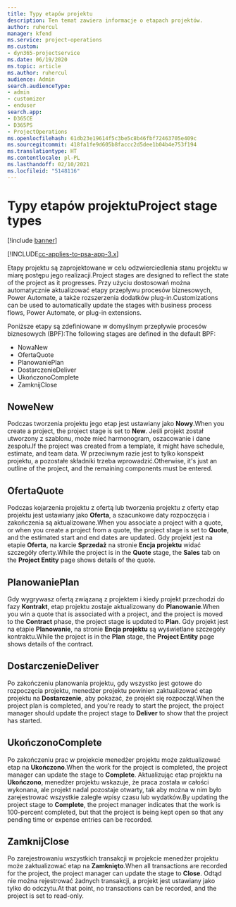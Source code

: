```yaml
---
title: Typy etapów projektu
description: Ten temat zawiera informacje o etapach projektów.
author: ruhercul
manager: kfend
ms.service: project-operations
ms.custom:
- dyn365-projectservice
ms.date: 06/19/2020
ms.topic: article
ms.author: ruhercul
audience: Admin
search.audienceType:
- admin
- customizer
- enduser
search.app:
- D365CE
- D365PS
- ProjectOperations
ms.openlocfilehash: 61db23e19614f5c3be5c8b46fbf72463705e409c
ms.sourcegitcommit: 418fa1fe9d605b8faccc2d5dee1b04b4e753f194
ms.translationtype: HT
ms.contentlocale: pl-PL
ms.lasthandoff: 02/10/2021
ms.locfileid: "5148116"
---
```

# <a name="project-stage-types"></a><span data-ttu-id="2a68f-103">Typy etapów projektu</span><span class="sxs-lookup"><span data-stu-id="2a68f-103">Project stage types</span></span> 

[!include [banner](../includes/psa-now-project-operations.md)]

[!INCLUDE[cc-applies-to-psa-app-3.x](../includes/cc-applies-to-psa-app-3x.md)]

<span data-ttu-id="2a68f-104">Etapy projektu są zaprojektowane w celu odzwierciedlenia stanu projektu w miarę postępu jego realizacji.</span><span class="sxs-lookup"><span data-stu-id="2a68f-104">Project stages are designed to reflect the state of the project as it progresses.</span></span> <span data-ttu-id="2a68f-105">Przy użyciu dostosowań można automatycznie aktualizować etapy przepływu procesów biznesowych, Power Automate, a także rozszerzenia dodatków plug-in.</span><span class="sxs-lookup"><span data-stu-id="2a68f-105">Customizations can be used to automatically update the stages with business process flows, Power Automate, or plug-in extensions.</span></span>

<span data-ttu-id="2a68f-106">Poniższe etapy są zdefiniowane w domyślnym przepływie procesów biznesowych (BPF):</span><span class="sxs-lookup"><span data-stu-id="2a68f-106">The following stages are defined in the default BPF:</span></span>

- <span data-ttu-id="2a68f-107">Nowa</span><span class="sxs-lookup"><span data-stu-id="2a68f-107">New</span></span>
- <span data-ttu-id="2a68f-108">Oferta</span><span class="sxs-lookup"><span data-stu-id="2a68f-108">Quote</span></span>
- <span data-ttu-id="2a68f-109">Planowanie</span><span class="sxs-lookup"><span data-stu-id="2a68f-109">Plan</span></span>
- <span data-ttu-id="2a68f-110">Dostarczenie</span><span class="sxs-lookup"><span data-stu-id="2a68f-110">Deliver</span></span>
- <span data-ttu-id="2a68f-111">Ukończono</span><span class="sxs-lookup"><span data-stu-id="2a68f-111">Complete</span></span>
- <span data-ttu-id="2a68f-112">Zamknij</span><span class="sxs-lookup"><span data-stu-id="2a68f-112">Close</span></span> 

## <a name="new"></a><span data-ttu-id="2a68f-113">Nowe</span><span class="sxs-lookup"><span data-stu-id="2a68f-113">New</span></span>

<span data-ttu-id="2a68f-114">Podczas tworzenia projektu jego etap jest ustawiany jako **Nowy**.</span><span class="sxs-lookup"><span data-stu-id="2a68f-114">When you create a project, the project stage is set to **New**.</span></span> <span data-ttu-id="2a68f-115">Jeśli projekt został utworzony z szablonu, może mieć harmonogram, oszacowanie i dane zespołu.</span><span class="sxs-lookup"><span data-stu-id="2a68f-115">If the project was created from a template, it might have schedule, estimate, and team data.</span></span> <span data-ttu-id="2a68f-116">W przeciwnym razie jest to tylko konspekt projektu, a pozostałe składniki trzeba wprowadzić.</span><span class="sxs-lookup"><span data-stu-id="2a68f-116">Otherwise, it's just an outline of the project, and the remaining components must be entered.</span></span>

## <a name="quote"></a><span data-ttu-id="2a68f-117">Oferta</span><span class="sxs-lookup"><span data-stu-id="2a68f-117">Quote</span></span>

<span data-ttu-id="2a68f-118">Podczas kojarzenia projektu z ofertą lub tworzenia projektu z oferty etap projektu jest ustawiany jako **Oferta**, a szacunkowe daty rozpoczęcia i zakończenia są aktualizowane.</span><span class="sxs-lookup"><span data-stu-id="2a68f-118">When you associate a project with a quote, or when you create a project from a quote, the project stage is set to **Quote**, and the estimated start and end dates are updated.</span></span> <span data-ttu-id="2a68f-119">Gdy projekt jest na etapie **Oferta**, na karcie **Sprzedaż** na stronie **Encja projektu** widać szczegóły oferty.</span><span class="sxs-lookup"><span data-stu-id="2a68f-119">While the project is in the **Quote** stage, the **Sales** tab on the **Project Entity** page shows details of the quote.</span></span>

## <a name="plan"></a><span data-ttu-id="2a68f-120">Planowanie</span><span class="sxs-lookup"><span data-stu-id="2a68f-120">Plan</span></span>

<span data-ttu-id="2a68f-121">Gdy wygrywasz ofertą związaną z projektem i kiedy projekt przechodzi do fazy **Kontrakt**, etap projektu zostaje aktualizowany do **Planowanie**.</span><span class="sxs-lookup"><span data-stu-id="2a68f-121">When you win a quote that is associated with a project, and the project is moved to the **Contract** phase, the project stage is updated to **Plan**.</span></span> <span data-ttu-id="2a68f-122">Gdy projekt jest na etapie **Planowanie**, na stronie **Encja projektu** są wyświetlane szczegóły kontraktu.</span><span class="sxs-lookup"><span data-stu-id="2a68f-122">While the project is in the **Plan** stage, the **Project Entity** page shows details of the contract.</span></span>

## <a name="deliver"></a><span data-ttu-id="2a68f-123">Dostarczenie</span><span class="sxs-lookup"><span data-stu-id="2a68f-123">Deliver</span></span>

<span data-ttu-id="2a68f-124">Po zakończeniu planowania projektu, gdy wszystko jest gotowe do rozpoczęcia projektu, menedżer projektu powinien zaktualizować etap projektu na **Dostarczenie**, aby pokazać, że projekt się rozpoczął.</span><span class="sxs-lookup"><span data-stu-id="2a68f-124">When the project plan is completed, and you're ready to start the project, the project manager should update the project stage to **Deliver** to show that the project has started.</span></span>

## <a name="complete"></a><span data-ttu-id="2a68f-125">Ukończono</span><span class="sxs-lookup"><span data-stu-id="2a68f-125">Complete</span></span> 

<span data-ttu-id="2a68f-126">Po zakończeniu prac w projekcie menedżer projektu może zaktualizować etap na **Ukończono**.</span><span class="sxs-lookup"><span data-stu-id="2a68f-126">When the work for the project is completed, the project manager can update the stage to **Complete**.</span></span> <span data-ttu-id="2a68f-127">Aktualizując etap projektu na **Ukończono**, menedżer projektu wskazuje, że praca została w całości wykonana, ale projekt nadal pozostaje otwarty, tak aby można w nim było zarejestrować wszystkie zaległe wpisy czasu lub wydatków.</span><span class="sxs-lookup"><span data-stu-id="2a68f-127">By updating the project stage to **Complete**, the project manager indicates that the work is 100-percent completed, but that the project is being kept open so that any pending time or expense entries can be recorded.</span></span>

## <a name="close"></a><span data-ttu-id="2a68f-128">Zamknij</span><span class="sxs-lookup"><span data-stu-id="2a68f-128">Close</span></span>

<span data-ttu-id="2a68f-129">Po zarejestrowaniu wszystkich transakcji w projekcie menedżer projektu może zaktualizować etap na **Zamknięto**.</span><span class="sxs-lookup"><span data-stu-id="2a68f-129">When all transactions are recorded for the project, the project manager can update the stage to **Close**.</span></span> <span data-ttu-id="2a68f-130">Odtąd nie można rejestrować żadnych transakcji, a projekt jest ustawiany jako tylko do odczytu.</span><span class="sxs-lookup"><span data-stu-id="2a68f-130">At that point, no transactions can be recorded, and the project is set to read-only.</span></span>
